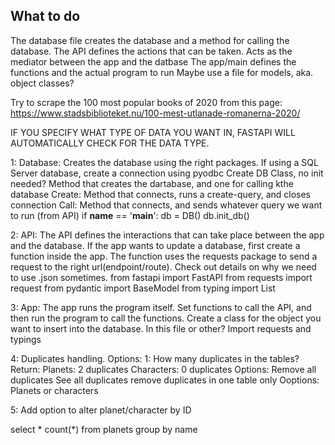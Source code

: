 ## What to do

The database file creates the database and a method for calling the database.
The API defines the actions that can be taken. Acts as the mediator between the app and the datbase
The app/main defines the functions and the actual program to run
Maybe use a file for models, aka. object classes?

Try to scrape the 100 most popular books of 2020 from this page: https://www.stadsbiblioteket.nu/100-mest-utlanade-romanerna-2020/


IF YOU SPECIFY WHAT TYPE OF DATA YOU WANT IN, FASTAPI WILL AUTOMATICALLY CHECK FOR THE DATA TYPE.

1: Database: Creates the database using the right packages. 
    If using a SQL Server database, create a connection using pyodbc
    Create DB Class, no init needed?
    Method that creates the dartabase, and one  for calling kthe database
        Create: Method that connects, runs a create-query, and closes connection
        Call: Method that connects, and sends whatever query we want to run (from API)
    if __name__ == '__main__':
    db = DB()
    db.init_db()

2: API: The API defines the interactions that can take place between the app and the database.
    If the app wants to update a database, first create a function inside the app. The function uses the requests package
    to send a request to the right url(endpoint/route). 
    Check out details on why we need to use .json sometimes.
    from fastapi import FastAPI
    from requests import request
    from pydantic import BaseModel
    from typing import List

3: App: The app runs the program itself. Set functions to call the API, and then run the program to call the functions.
    Create a class for the object you want to insert into the database. In this file or other?
    Import requests and typings


4: Duplicates handling.
    Options: 1: How many duplicates in the tables?
        Return: Planets: 2 duplicates
                Characters: 0 duplicates
                Options: Remove all duplicates
                            See all duplicates
                            remove duplicates in one table only
                                Ooptions: Planets or characters

5: Add option to alter planet/character by ID



select *
count(*)
from planets
group by name